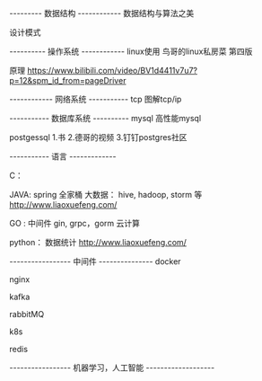 
---------  数据结构 ------------
数据结构与算法之美

设计模式

---------- 操作系统  ------------
linux使用
鸟哥的linux私房菜 第四版

原理
https://www.bilibili.com/video/BV1d4411v7u7?p=12&spm_id_from=pageDriver


------------ 网络系统 -----------
tcp
图解tcp/ip

-----------  数据库系统 ----------
mysql
高性能mysql

postgessql
 1.书
 2.德哥的视频
 3.钉钉postgres社区

-----------  语言 -------------

C：              

JAVA: spring 全家桶              大数据： hive, hadoop, storm 等
http://www.liaoxuefeng.com/

GO :  中间件 gin, grpc，gorm      云计算

python：                        数据统计
http://www.liaoxuefeng.com/

----------------- 中间件 ---------------
docker

nginx

kafka

rabbitMQ

k8s

redis

-----------------  机器学习，人工智能 -------------------

